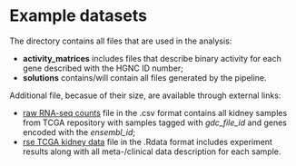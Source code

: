 # Example datasets 

The directory contains all files that are used in the analysis:
* **activity_matrices** includes files that describe binary activity for each gene described with the HGNC ID number;
* **solutions** contains/will contain all files generated by the pipeline.

Additional file, becasue of their size, are available through external links:
* [raw RNA-seq counts](https://drive.google.com/file/d/16uCN3jAuAdfUMdwjCJHh16euYobeWPbX/view?usp=sharing) file in the .csv format contains all kidney samples from TCGA repository with samples tagged with *gdc_file_id* and genes encoded with the *ensembl_id*;
* [rse TCGA kidney data]() file in the .Rdata format includes experiment results along with all meta-/clinical data description for each sample.
